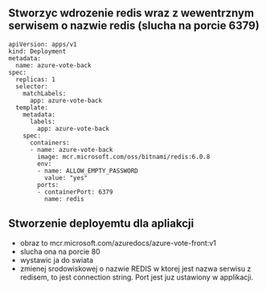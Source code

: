 ## Stworzyc wdrozenie redis wraz z wewentrznym serwisem o nazwie redis (slucha na porcie 6379)

```
apiVersion: apps/v1
kind: Deployment
metadata:
  name: azure-vote-back
spec:
  replicas: 1
  selector:
    matchLabels:
      app: azure-vote-back
  template:
    metadata:
      labels:
        app: azure-vote-back
    spec:
      containers:
      - name: azure-vote-back
        image: mcr.microsoft.com/oss/bitnami/redis:6.0.8
        env:
        - name: ALLOW_EMPTY_PASSWORD
          value: "yes"
        ports:
        - containerPort: 6379
          name: redis
```

## Stworzenie deployemtu dla apliakcji

- obraz to mcr.microsoft.com/azuredocs/azure-vote-front:v1
- slucha ona na porcie 80
- wystawic ja do swiata
- zmienej srodowiskowej o nazwie REDIS w ktorej jest nazwa serwisu z redisem, to jest connection string. Port jest juz ustawiony w applikacji.